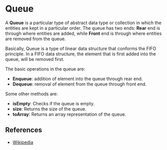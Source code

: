 # Queue

A **Queue** is a particular type of abstract data type or collection in which the entities are kept in a particular order. The queue has two ends: **Rear** end is through where entities are added, while **Front** end is through where entities are removed from the queue.

Basically, Queue is a type of linear data structure that conforms the FIFO principle. In a FIFO data structure, the element that is first added into the queue, will be removed first.

The basic operations in the queue are:

-   **Enqueue**: addition of element into the queue through rear end.
-   **Dequeue**: removal of element from the queue through front end.

Some other methods are:

-   **isEmpty**: Checks if the queue is empty.
-   **size**: Returns the size of the queue.
-   **toArray**: Returns an array representation of the queue.

## References

-   [Wikipedia](<https://en.wikipedia.org/wiki/Queue_(abstract_data_type)>)
